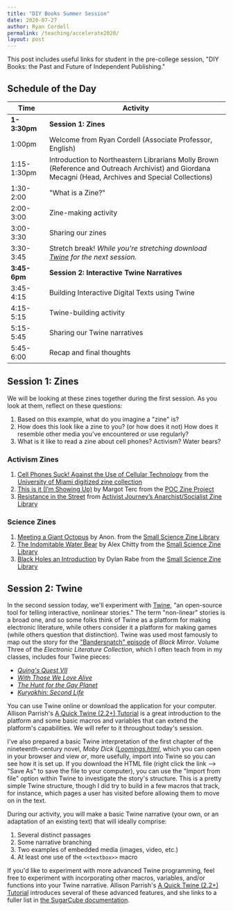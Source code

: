 ```yaml
---
title: "DIY Books Summer Session"
date: 2020-07-27
author: Ryan Cordell
permalink: /teaching/accelerate2020/
layout: post
---
```


This post includes useful links for student in the pre-college session, "DIY Books: the Past and Future of Independent Publishing." 

## Schedule of the Day

| Time | Activity |
| --- | --- |
| **1-3:30pm** | **Session 1: Zines** |
| 1:00pm | Welcome from Ryan Cordell (Associate Professor, English) |
| 1:15-1:30pm | Introduction to Northeastern Librarians Molly Brown (Reference and Outreach Archivist) and Giordana Mecagni (Head, Archives and Special Collections) |
| 1:30-2:00 | "What is a Zine?" |
| 2:00-3:00 | Zine-making activity |
| 3:00-3:30 | Sharing our zines |
| 3:30-3:45 | Stretch break!  *While you're stretching download [Twine](http://twinery.org/) for the next session.* |
| **3:45-6pm** | **Session 2: Interactive Twine Narratives** |
| 3:45-4:15 | Building Interactive Digital Texts using Twine |
| 4:15-5:15 | Twine-building activity |
| 5:15-5:45 | Sharing our Twine narratives |
| 5:45-6:00 | Recap and final thoughts |

## Session 1: Zines 

We will be looking at these zines together during the first session. As you look at them, reflect on these questions:

1. Based on this example, what do you imagine a "zine" is?
2. How does this look like a zine to you? (or how does it not) How does it resemble other media you've encountered or use regularly?
3. What is it like to read a zine about cell phones? Activism? Water bears? 

### Activism Zines

1. [Cell Phones Suck! Against the Use of Cellular Technology](https://merrick.library.miami.edu/cdm/compoundobject/collection/zines/id/1865/rec/13) from the [University of Miami digitized zine collection](https://merrick.library.miami.edu/cdm/search/collection/zines)
2. [This is it (I’m Showing Up)](https://issuu.com/margotterc/docs/this_is_it__i_m_showing_up_) by Margot Terc from the [POC Zine Project](https://poczineproject.tumblr.com/)
3. [Resistance in the Street](https://toleratedindividuality.files.wordpress.com/2015/02/resistance-in-the-street.pdf) from [Activist Journey’s Anarchist/Socialist Zine Library](https://activistjourneys.wordpress.com/bank-of-ideas/)

### Science Zines

1. [Meeting a Giant Octopus](https://smallsciencecollective.tumblr.com/post/86326919094/meeting-a-giant-octopus-by-chen-duo-small-science) by Anon. from the [Small Science Zine Library](https://asyang.wixsite.com/small-science/creatures-zines)
2. [The Indomitable Water Bear](https://smallsciencecollective.tumblr.com/post/85690130054/the-indomidable-water-bear-by-alex-chitty-small) by Alex Chitty from the [Small Science Zine Library](https://asyang.wixsite.com/small-science/creatures-zines)
3. [Black Holes an Introduction](https://smallsciencecollective.tumblr.com/post/86322614604/black-holes-by-dylan-rabe-small-science) by Dylan Rabe from the [Small Science Zine Library](https://asyang.wixsite.com/small-science/creatures-zines)

## Session 2: Twine

In the second session today, we'll experiment with [Twine](http://twinery.org/), "an open-source tool for telling interactive, nonlinear stories." The term "non-linear" stories is a broad one, and so some folks think of Twine as a platform for making electronic literature, while others consider it a platform for making games (while others question that distinction). Twine was used most famously to map out the story for the ["Bandersnatch" episode](https://www.wired.com/story/black-mirror-bandersnatch-interactive-episode/) of _Black Mirror_. Volume Three of the _Electronic Literature Collection_, which I often teach from in my classes, includes four Twine pieces:

*   _[Quing's Quest VII](http://collection.eliterature.org/3/work.html?work=quings-quest-vii)_
*   [_With Those We Love Alive_](http://collection.eliterature.org/3/work.html?work=with-those-we-love-alive)
*   [_The Hunt for the Gay Planet_](http://collection.eliterature.org/3/work.html?work=hunt-for-the-gay-planet)
*   [_Kuryokhin: Second Life_](http://collection.eliterature.org/3/work.html?work=kuryokhin)

You can use Twine online or download the application for your computer. Allison Parrish's [A Quick Twine (2.2+) Tutorial](http://catn.decontextualize.com/twine/) is a great introduction to the platform and some basic macros and variables that can extend the platform's capabilities. We will refer to it throughout today's session.

I've also prepared a basic Twine interpretation of the first chapter of the nineteenth-century novel, _Moby_ _Dick ([Loomings.html](/documents/Loomings.html)_, which you can open in your browser and view _or_, more usefully, import into Twine so you can see how it is set up. If you download the HTML file (right click the link --> "Save As" to save the file to your computer), you can use the "Import from file" option within Twine to investigate the story's structure. This is a pretty simple Twine structure, though I did try to build in a few macros that track, for instance, which pages a user has visited before allowing them to move on in the text.

During our activity, you will make a basic Twine narrative (your own, or an adaptation of an existing text) that will ideally comprise:

1.  Several distinct passages
2.  Some narrative branching
3.  Two examples of embedded media (images, video, etc.)
4.  At least one use of the `<<textbox>>` macro

If you'd like to experiment with more advanced Twine programming, feel free to experiment with incorporating other macros, variables, and/or functions into your Twine narrative. Allison Parrish's [A Quick Twine (2.2+) Tutorial](http://catn.decontextualize.com/twine/) introduces several of these advanced features, and she links to a fuller list in [the SugarCube documentation](https://www.motoslave.net/sugarcube/2/docs/).

 